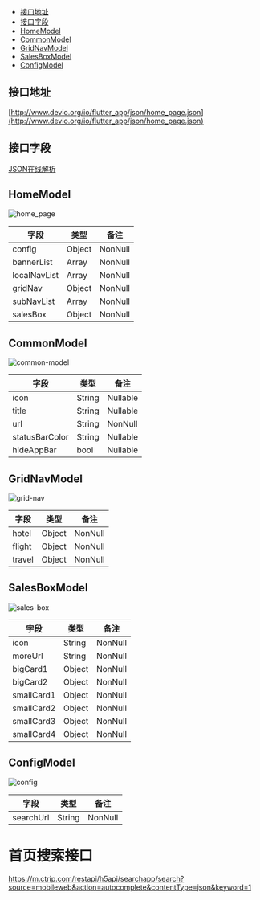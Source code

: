 - [接口地址](#接口地址)
- [接口字段](#接口字段)
- [HomeModel](#HomeModel)
- [CommonModel](#CommonModel)
- [GridNavModel](#GridNavModel)
- [SalesBoxModel](#SalesBoxModel)
- [ConfigModel](#ConfigModel)


## 接口地址

[http://www.devio.org/io/flutter_app/json/home_page.json](http://www.devio.org/io/flutter_app/json/home_page.json)

## 接口字段

[JSON在线解析](https://www.json.cn/)

## HomeModel

![home_page](http://www.devio.org/io/flutter_app/img/blog/home_page.png)

字段 | 类型 | 备注
| -------- | -------- | -------- |
config | Object	| NonNull
bannerList | Array	|	NonNull
localNavList | Array	|	NonNull
gridNav | Object	|	NonNull
subNavList | Array	|	NonNull
salesBox | Object	|	NonNull

## CommonModel

![common-model](http://www.devio.org/io/flutter_app/img/blog/common-model.png)

字段 | 类型 | 备注
| -------- | -------- | -------- |
icon | String	| Nullable
title | String	|	Nullable
url | String	|	NonNull
statusBarColor | String	|	Nullable
hideAppBar | bool	|	Nullable

## GridNavModel

![grid-nav](http://www.devio.org/io/flutter_app/img/blog/grid-nav.png)

字段 | 类型 | 备注
| -------- | -------- | -------- |
hotel | Object	| NonNull
flight | Object	|	NonNull
travel | Object	|	NonNull

## SalesBoxModel

![sales-box](http://www.devio.org/io/flutter_app/img/blog/sales-box.png)

字段 | 类型 | 备注
| -------- | -------- | -------- |
icon | String	| NonNull
moreUrl | String	|	NonNull
bigCard1 | Object	|	NonNull
bigCard2 | Object	|	NonNull
smallCard1 | Object	|	NonNull
smallCard2 | Object	|	NonNull
smallCard3 | Object	|	NonNull
smallCard4 | Object	|	NonNull

## ConfigModel

![config](http://www.devio.org/io/flutter_app/img/blog/config.png)

字段 | 类型 | 备注
| -------- | -------- | -------- |
searchUrl | String	| NonNull




# 首页搜索接口

https://m.ctrip.com/restapi/h5api/searchapp/search?source=mobileweb&action=autocomplete&contentType=json&keyword=1